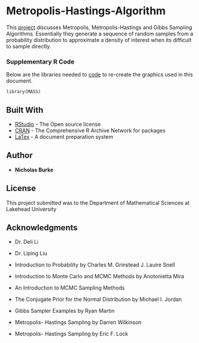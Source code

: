 # Metropolis-Hastings-Algorithm

This [project](https://github.com/nbizzle23/Metropolis-Hastings-Algorithm/blob/master/hnh.pdf) discusses Metropolis, Metropolis-Hastings and Gibbs Sampling Algorithms. Essentially they generate a sequence of random samples from
a probability distribution to approximate a density of interest when its difficult to sample directly.

### Supplementary R Code

Below are the libraries needed to [code](https://github.com/nbizzle23/Metropolis-Hastings-Algorithm/blob/master/RCode.R) to re-create the graphics used in this document. 

```
library(MASS)

```

## Built With

* [RStudio](https://rstudio.com/products/rstudio/) - The Open source license
* [CRAN](https://cran.r-project.org/) - The Comprehensive R Archive Network for packages
* [LaTex](https://www.latex-project.org/) - A document preparation system


## Author

* **Nicholas Burke** 

## License

This project submitted was to the Department of Mathematical Sciences at Lakehead University

## Acknowledgments

* Dr. Deli Li

* Dr. Liping Liu

* Introduction to Probability by Charles M. Grinstead J. Lauire Snell

* Introduction to Monte Carlo and MCMC Methods by Anotonietta Mira

* An Introduction to MCMC Sampling Methods 

* The Conjugate Prior for the Normal Distribution by Michael I. Jordan

* Gibbs Sampler Examples by Ryan Martin

* Metropolis- Hastings Sampling by Darren Wilkinson

* Metropolis- Hastings Sampling by Eric F. Lock

